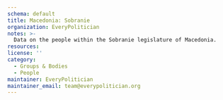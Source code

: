 ```yaml
---
schema: default
title: Macedonia: Sobranie
organization: EveryPolitician
notes: >-
  Data on the people within the Sobranie legislature of Macedonia.
resources:
license: ''
category:
  - Groups & Bodies
  - People
maintainer: EveryPolitician
maintainer_email: team@everypolitician.org
---
```


